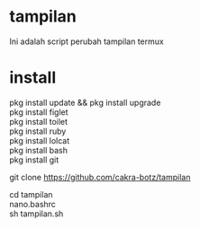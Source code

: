 

# tampilan

Ini adalah script perubah tampilan termux

# install
pkg install update && pkg install upgrade     
pkg install figlet     
pkg install toilet     
pkg install ruby     
pkg install lolcat     
pkg install bash     
pkg install git

git clone https://github.com/cakra-botz/tampilan      

cd tampilan     
nano.bashrc     
sh tampilan.sh     

